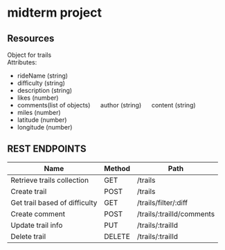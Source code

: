 # midterm project

## Resources

Object for trails <br />
Attributes:

* rideName (string)
* difficulty (string)
* description (string)
* likes (number)
* comments(list of objects)
&nbsp;&nbsp;&nbsp;&nbsp;  author (string)
&nbsp;&nbsp;&nbsp;&nbsp;  content (string)
* miles (number)
* latitude (number)
* longitude (number)


## REST ENDPOINTS

Name                           | Method | Path
-------------------------------|--------|-------------------------
Retrieve trails collection     | GET    | /trails
Create trail                   | POST   | /trails
Get trail based of difficulty  | GET    | /trails/filter/:diff
Create comment                 | POST   | /trails/:trailId/comments
Update trail info              | PUT    | /trails/:trailId
Delete trail                   | DELETE | /trails/:trailId

